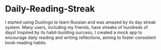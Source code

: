 # Daily-Reading-Streak
I started using Duolingo to learn Russian and was amazed by its day streak system. Many users, including my friends, have streaks of hundreds of days! Inspired by its habit-building success, I created a mock app to encourage daily reading and writing reflections, aiming to foster consistent book-reading habits.

